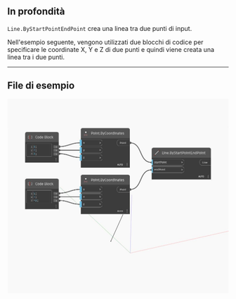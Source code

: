 ## In profondità
`Line.ByStartPointEndPoint` crea una linea tra due punti di input.

Nell'esempio seguente, vengono utilizzati due blocchi di codice per specificare le coordinate X, Y e Z di due punti e quindi viene creata una linea tra i due punti.

___
## File di esempio

![ByStartPointEndPoint](./Autodesk.DesignScript.Geometry.Line.ByStartPointEndPoint_img.jpg)

